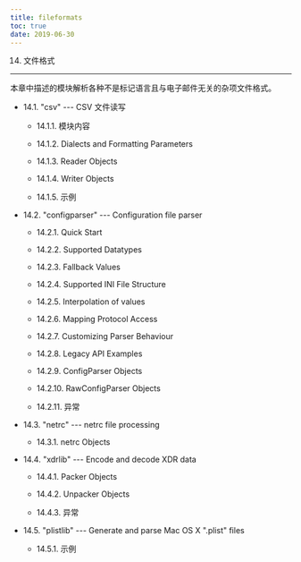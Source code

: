 ```yaml
---
title: fileformats
toc: true
date: 2019-06-30
---
```

14. 文件格式
************

本章中描述的模块解析各种不是标记语言且与电子邮件无关的杂项文件格式。

* 14.1. "csv" --- CSV 文件读写

  * 14.1.1. 模块内容

  * 14.1.2. Dialects and Formatting Parameters

  * 14.1.3. Reader Objects

  * 14.1.4. Writer Objects

  * 14.1.5. 示例

* 14.2. "configparser" --- Configuration file parser

  * 14.2.1. Quick Start

  * 14.2.2. Supported Datatypes

  * 14.2.3. Fallback Values

  * 14.2.4. Supported INI File Structure

  * 14.2.5. Interpolation of values

  * 14.2.6. Mapping Protocol Access

  * 14.2.7. Customizing Parser Behaviour

  * 14.2.8. Legacy API Examples

  * 14.2.9. ConfigParser Objects

  * 14.2.10. RawConfigParser Objects

  * 14.2.11. 异常

* 14.3. "netrc" --- netrc file processing

  * 14.3.1. netrc Objects

* 14.4. "xdrlib" --- Encode and decode XDR data

  * 14.4.1. Packer Objects

  * 14.4.2. Unpacker Objects

  * 14.4.3. 异常

* 14.5. "plistlib" --- Generate and parse Mac OS X ".plist" files

  * 14.5.1. 示例
